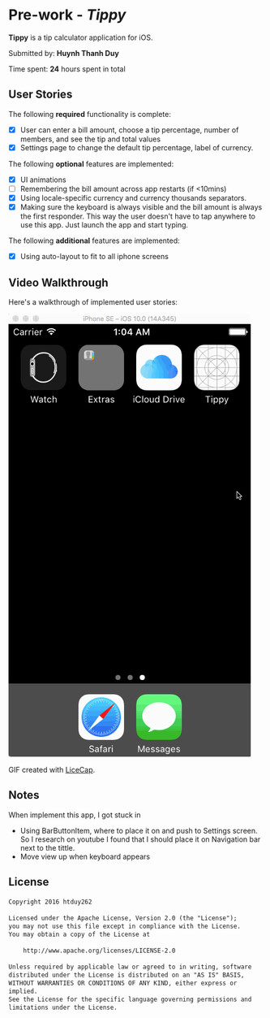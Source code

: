 # Pre-work - *Tippy*

**Tippy** is a tip calculator application for iOS.

Submitted by: **Huynh Thanh Duy**

Time spent: **24** hours spent in total

## User Stories

The following **required** functionality is complete:

* [x] User can enter a bill amount, choose a tip percentage, number of members, and see the tip and total values
* [x] Settings page to change the default tip percentage, label of currency.

The following **optional** features are implemented:
* [x] UI animations
* [ ] Remembering the bill amount across app restarts (if <10mins)
* [x] Using locale-specific currency and currency thousands separators.
* [x] Making sure the keyboard is always visible and the bill amount is always the first responder. This way the user doesn't have to tap anywhere to use this app. Just launch the app and start typing.

The following **additional** features are implemented:

- [x] Using auto-layout to fit to all iphone screens

## Video Walkthrough 

Here's a walkthrough of implemented user stories:

<img src='https://raw.githubusercontent.com/htduy262/Tippy/master/Walkthrough.gif' title='Video Walkthrough' width='' alt='Video Walkthrough' />

GIF created with [LiceCap](http://www.cockos.com/licecap/).

## Notes

When implement this app, I got stuck in 
- Using BarButtonItem, where to place it on and push to Settings screen. So I research on youtube I found that I should place it on Navigation bar next to the tittle.
- Move view up when keyboard appears

## License

    Copyright 2016 htduy262

    Licensed under the Apache License, Version 2.0 (the "License");
    you may not use this file except in compliance with the License.
    You may obtain a copy of the License at

        http://www.apache.org/licenses/LICENSE-2.0

    Unless required by applicable law or agreed to in writing, software
    distributed under the License is distributed on an "AS IS" BASIS,
    WITHOUT WARRANTIES OR CONDITIONS OF ANY KIND, either express or implied.
    See the License for the specific language governing permissions and
    limitations under the License.
